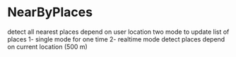 # NearByPlaces
detect all nearest places depend on user location
two mode to update list of places
  1- single mode for one time 
  2- realtime mode detect places depend on current location (500 m)
